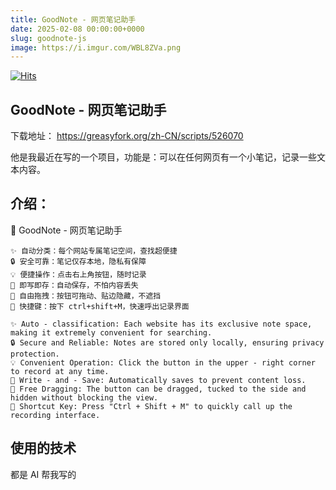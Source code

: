 ```yaml
---
title: GoodNote - 网页笔记助手 
date: 2025-02-08 00:00:00+0000
slug: goodnote-js
image: https://i.imgur.com/WBL8ZVa.png
---
```

[![Hits](https://hits.seeyoufarm.com/api/count/incr/badge.svg?url=https://b.kill9pid.top/p/goodnote-js/&count_bg=%23F26E00&title_bg=%23000000)](https://hits.seeyoufarm.com)

## GoodNote - 网页笔记助手
下载地址：
https://greasyfork.org/zh-CN/scripts/526070  

他是我最近在写的一个项目，功能是：可以在任何网页有一个小笔记，记录一些文本内容。

## 介绍：

📝 GoodNote - 网页笔记助手

```
✨ 自动分类：每个网站专属笔记空间，查找超便捷
🔒 安全可靠：笔记仅存本地，隐私有保障
💡 便捷操作：点击右上角按钮，随时记录
📌 即写即存：自动保存，不怕内容丢失
🎯 自由拖拽：按钮可拖动、贴边隐藏，不遮挡
🎈 快捷键：按下 ctrl+shift+M，快速呼出记录界面
```


```
✨ Auto - classification: Each website has its exclusive note space, making it extremely convenient for searching.
🔒 Secure and Reliable: Notes are stored only locally, ensuring privacy protection.
💡 Convenient Operation: Click the button in the upper - right corner to record at any time.
📌 Write - and - Save: Automatically saves to prevent content loss.
🎯 Free Dragging: The button can be dragged, tucked to the side and hidden without blocking the view.
🎈 Shortcut Key: Press "Ctrl + Shift + M" to quickly call up the recording interface.
```


## 使用的技术
都是 AI 帮我写的

